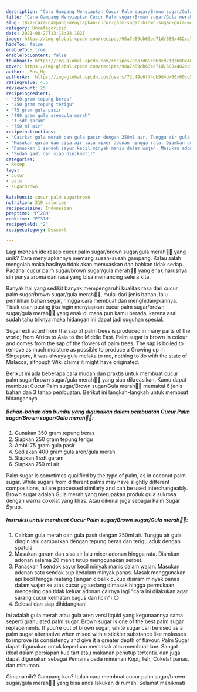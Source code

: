 ```yaml
---
description: "Cara Gampang Menyiapkan Cucur Palm sugar/Brown sugar/Gula merah🥞🌴 yang Enak Banget"
title: "Cara Gampang Menyiapkan Cucur Palm sugar/Brown sugar/Gula merah🥞🌴 yang Enak Banget"
slug: 1877-cara-gampang-menyiapkan-cucur-palm-sugar-brown-sugar-gula-merah-yang-enak-banget
category: Uncategorized
date: 2021-08-27T13:18:24.192Z
image: https://img-global.cpcdn.com/recipes/98a7d69cb63ed71d/680x482cq70/cucur-palm-sugarbrown-sugargula-merah-foto-resep-utama.jpg
hideToc: false
enableToc: true
enableTocContent: false
thumbnail: https://img-global.cpcdn.com/recipes/98a7d69cb63ed71d/680x482cq70/cucur-palm-sugarbrown-sugargula-merah-foto-resep-utama.jpg
cover: https://img-global.cpcdn.com/recipes/98a7d69cb63ed71d/680x482cq70/cucur-palm-sugarbrown-sugargula-merah-foto-resep-utama.jpg
author:  Rns_Mg
authorAv:  https://img-global.cpcdn.com/users/72c49c6ff4db9d4d/60x60cq50/avatar.jpg
ratingvalue: 4.5
reviewcount: 25
recipeingredient:
- "350 gram tepung beras"
- "250 gram tepung terigu"
- "75 gram gula pasir"
- "400 gram gula arengula merah"
- "1 sdt garam"
- "750 ml air"
recipeinstructions:
- "Cairkan gula merah dan gula pasir dengan 250ml air. Tunggu air gula dingin lalu campurkan dengan tepung beras dan terigu,aduk dengan spatula."
- "Masukan garam dan sisa air lalu mixer adonan hingga rata. Diamkan adonan selama 20 menit tutup menggunakan serbet."
- "Panaskan 1 sendok sayur kecil minyak manis dalam wajan. Masukan adonan satu sendok sup kedalam minyak panas. Masak menggunakan api kecil hingga matang (jangan dibalik cukup disiram minyak panas dalam wajan ke atas cucur yg sedang dimasak hingga permukaan mengering dan tidak keluar adonan cairnya lagi &#34;cara ini dilakukan agar sarang cucur kelihatan bagus dan licin&#34;).😊"
- "Sudah jadi dan siap dinikmati!"
categories:
- Resep
tags:
- cucur
- palm
- sugarbrown

katakunci: cucur palm sugarbrown 
nutrition: 219 calories
recipecuisine: Indonesian
preptime: "PT28M"
cooktime: "PT31M"
recipeyield: "2"
recipecategory: Dessert

---
```



Lagi mencari ide resep cucur palm sugar/brown sugar/gula merah🥞🌴 yang unik? Cara menyiapkannya memang susah-susah gampang. Kalau salah mengolah maka hasilnya tidak akan memuaskan dan bahkan tidak sedap. Padahal cucur palm sugar/brown sugar/gula merah🥞🌴 yang enak harusnya sih punya aroma dan rasa yang bisa memancing selera kita.


Banyak hal yang sedikit banyak mempengaruhi kualitas rasa dari cucur palm sugar/brown sugar/gula merah🥞🌴, mulai dari jenis bahan, lalu pemilihan bahan segar, hingga cara membuat dan menghidangkannya. Tidak usah pusing jika ingin menyiapkan cucur palm sugar/brown sugar/gula merah🥞🌴 yang enak di mana pun kamu berada, karena asal sudah tahu triknya maka hidangan ini dapat jadi suguhan spesial.

Sugar extracted from the sap of palm trees is produced in many parts of the world; from Africa to Asia to the Middle East. Palm sugar is brown in colour and comes from the sap of the flowers of palm trees. The sap is boiled to remove as much moisture as possible to produce a Growing up in Singapore, it was always gula melaka to me, nothing to do with the state of Malacca, although Wiki claims it might have originated.


Berikut ini ada beberapa cara mudah dan praktis untuk membuat cucur palm sugar/brown sugar/gula merah🥞🌴 yang siap dikreasikan. Kamu dapat membuat Cucur Palm sugar/Brown sugar/Gula merah🥞🌴 memakai 6 jenis bahan dan 3 tahap pembuatan. Berikut ini langkah-langkah untuk membuat hidangannya.

<!--inarticleads1-->

##### Bahan-bahan dan bumbu yang digunakan dalam pembuatan Cucur Palm sugar/Brown sugar/Gula merah🥞🌴:

1. Gunakan 350 gram tepung beras
1. Siapkan 250 gram tepung terigu
1. Ambil 75 gram gula pasir
1. Sediakan 400 gram gula aren/gula merah
1. Siapkan 1 sdt garam
1. Siapkan 750 ml air


Palm sugar is sometimes qualified by the type of palm, as in coconut palm sugar. While sugars from different palms may have slightly different compositions, all are processed similarly and can be used interchangeably. Brown sugar adalah Gula merah yang merupakan produk gula sukrosa dengan warna cokelat yang khas. Atau dikenal juga sebagai Palm Sugar Syrup. 

<!--inarticleads2-->

##### Instruksi untuk membuat Cucur Palm sugar/Brown sugar/Gula merah🥞🌴:

1. Cairkan gula merah dan gula pasir dengan 250ml air. Tunggu air gula dingin lalu campurkan dengan tepung beras dan terigu,aduk dengan spatula.
1. Masukan garam dan sisa air lalu mixer adonan hingga rata. Diamkan adonan selama 20 menit tutup menggunakan serbet.
1. Panaskan 1 sendok sayur kecil minyak manis dalam wajan. Masukan adonan satu sendok sup kedalam minyak panas. Masak menggunakan api kecil hingga matang (jangan dibalik cukup disiram minyak panas dalam wajan ke atas cucur yg sedang dimasak hingga permukaan mengering dan tidak keluar adonan cairnya lagi &#34;cara ini dilakukan agar sarang cucur kelihatan bagus dan licin&#34;).😊
1. Selesai dan siap dihidangkan!

Ini adalah gula merah atau gula aren versi liquid yang kegunaannya sama seperti granulated palm sugar. Brown sugar is one of the best palm sugar replacements. If you&#39;re out of brown sugar, white sugar can be used as a palm sugar alternative when mixed with a stickier substance like molasses to improve its consistency and give it a greater depth of flavour. Palm Sugar dapat digunakan untuk keperluan memasak atau membuat kue. Sangat ideal dalam persiapan kue tart atau makanan penutup tertentu. dan juga dapat digunakan sebagai Pemanis pada minuman Kopi, Teh, Cokelat panas, dan minuman. 

Gimana nih? Gampang kan? Itulah cara membuat cucur palm sugar/brown sugar/gula merah🥞🌴 yang bisa anda lakukan di rumah. Selamat menikmati
